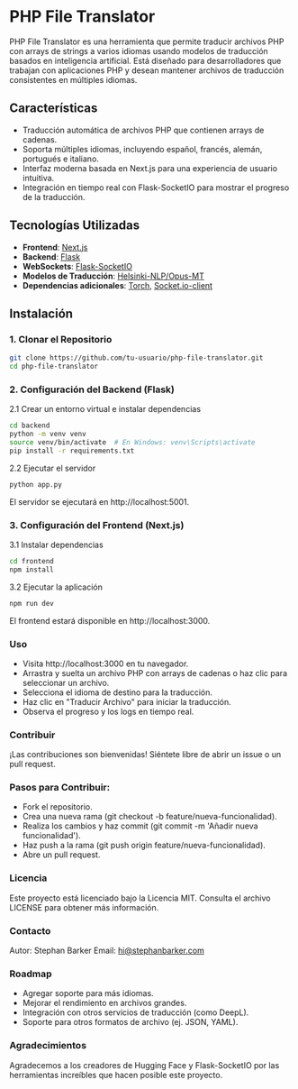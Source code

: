 # PHP File Translator

PHP File Translator es una herramienta que permite traducir archivos PHP con arrays de strings a varios idiomas usando modelos de traducción basados en inteligencia artificial. Está diseñado para desarrolladores que trabajan con aplicaciones PHP y desean mantener archivos de traducción consistentes en múltiples idiomas.

## Características

- Traducción automática de archivos PHP que contienen arrays de cadenas.
- Soporta múltiples idiomas, incluyendo español, francés, alemán, portugués e italiano.
- Interfaz moderna basada en Next.js para una experiencia de usuario intuitiva.
- Integración en tiempo real con Flask-SocketIO para mostrar el progreso de la traducción.

## Tecnologías Utilizadas

- **Frontend**: [Next.js](https://nextjs.org/)
- **Backend**: [Flask](https://flask.palletsprojects.com/)
- **WebSockets**: [Flask-SocketIO](https://flask-socketio.readthedocs.io/en/latest/)
- **Modelos de Traducción**: [Helsinki-NLP/Opus-MT](https://huggingface.co/Helsinki-NLP)
- **Dependencias adicionales**: [Torch](https://pytorch.org/), [Socket.io-client](https://socket.io/)

## Instalación

### 1. Clonar el Repositorio

```bash
git clone https://github.com/tu-usuario/php-file-translator.git
cd php-file-translator

```
### 2. Configuración del Backend (Flask)

2.1 Crear un entorno virtual e instalar dependencias

```bash
cd backend
python -m venv venv
source venv/bin/activate  # En Windows: venv\Scripts\activate
pip install -r requirements.txt
```

2.2 Ejecutar el servidor

```bash
python app.py
```
El servidor se ejecutará en http://localhost:5001.

### 3. Configuración del Frontend (Next.js)

3.1 Instalar dependencias

```bash
cd frontend
npm install
```

3.2 Ejecutar la aplicación

```bash
npm run dev
```
El frontend estará disponible en http://localhost:3000.

### Uso

- Visita http://localhost:3000 en tu navegador.
- Arrastra y suelta un archivo PHP con arrays de cadenas o haz clic para seleccionar un archivo.
- Selecciona el idioma de destino para la traducción.
- Haz clic en "Traducir Archivo" para iniciar la traducción.
- Observa el progreso y los logs en tiempo real.

### Contribuir

¡Las contribuciones son bienvenidas! Siéntete libre de abrir un issue o un pull request.

### Pasos para Contribuir:

- Fork el repositorio.
- Crea una nueva rama (git checkout -b feature/nueva-funcionalidad).
- Realiza los cambios y haz commit (git commit -m 'Añadir nueva funcionalidad').
- Haz push a la rama (git push origin feature/nueva-funcionalidad).
- Abre un pull request.

### Licencia

Este proyecto está licenciado bajo la Licencia MIT. Consulta el archivo LICENSE para obtener más información.

### Contacto

Autor: Stephan Barker
Email: hi@stephanbarker.com

### Roadmap

- Agregar soporte para más idiomas.
- Mejorar el rendimiento en archivos grandes.
- Integración con otros servicios de traducción (como DeepL).
- Soporte para otros formatos de archivo (ej. JSON, YAML).

### Agradecimientos

Agradecemos a los creadores de Hugging Face y Flask-SocketIO por las herramientas increíbles que hacen posible este proyecto.